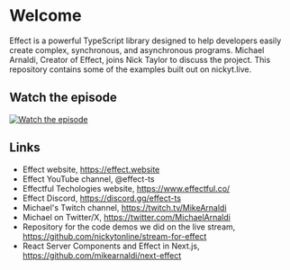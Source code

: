# Welcome

Effect is a powerful TypeScript library designed to help developers easily create complex, synchronous, and asynchronous programs. Michael Arnaldi, Creator of Effect, joins Nick Taylor to discuss the project. This repository contains some of the examples built out on nickyt.live.

## Watch the episode

[![Watch the episode](https://img.youtube.com/vi/tDBSYKk9Hqs/maxresdefault.jpg)](https://youtube.com/live/tDBSYKk9Hqs)

## Links
- Effect website, https://effect.website
- Effect YouTube channel,  @effect-ts
- Effectful Techologies website, https://www.effectful.co/
- Effect Discord, https://discord.gg/effect-ts
- Michael's Twitch channel, https://twitch.tv/MikeArnaldi
- Michael on Twitter/X, https://twitter.com/MichaelArnaldi
- Repository for the code demos we did on the live stream, https://github.com/nickytonline/stream-for-effect
- React Server Components and Effect in Next.js, https://github.com/mikearnaldi/next-effect